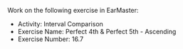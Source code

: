 Work on the following exercise in EarMaster:
- Activity: Interval Comparison
- Exercise Name: Perfect 4th & Perfect 5th - Ascending
- Exercise Number: 16.7
